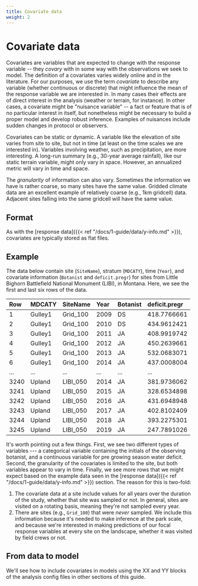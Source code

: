 ```yaml
---
title: Covariate data
weight: 2
---
```


# Covariate data

Covariates are variables that are expected to change with the response variable -- they _covary_ with in some way with the observations we seek to model. The definition of a covariates varies widely online and in the literature. For our purposes, we use the term _covariate_ to describe any variable (whether continuous or discrete) that might influence the mean of the response variable we are interested in. In many cases their effects are of direct interest in the analysis (weather or terrain, for instance). In other cases, a covariate might be "nuisance variable" -- a fact or feature that is of no particular interest in itself, but nonetheless might be necessary to build a proper model and develop robust inference. Examples of nuisances include sudden changes in protocol or observers.

Covariates can be static or dynamic. A variable like the elevation of site varies from site to site, but not in time (at least on the time scales we are interested in). Variables involving weather, such as precipitation, are more interesting. A long-run summary (e.g., 30-year average rainfall), like our static terrain variable, might only vary in space. However, an annualized metric will vary in time and space.

The _granularity_ of information can also vary. Sometimes the information we have is rather coarse, so many sites have the same value. Gridded climate data are an excellent example of relatively coarse (e.g., 1km gridcell) data. Adjacent sites falling into the same gridcell will have the same value. 

## Format
As with the [response data]({{< ref "/docs/1-guide/data/y-info.md" >}}), covariates are typically stored as flat files.

## Example

<!-- d_raw <- read_csv('assets/uplands-data/ROMN/modified/LIBI_Covariates_WB_20210204.csv')
d <- d_raw %>% 
  select(MDCATY, SiteName, Year, Botanist, deficit.pregr) %>% 
  arrange(SiteName, Year) %>% 
  mutate(Row = row_number()) %>% 
  relocate(Row)
write_csv(bind_rows(head(d), tail(d)), 
          'docs/website/content/docs/guide/data/richness-covariates.csv') -->

The data below contain site (`SiteName`), stratum (`MDCATY`), time (`Year`), and covariate information (`Botanist` and `deficit.pregr`) for sites from Little Bighorn Battlefield National Monument (LIBI), in Montana. Here, we see the first and last six rows of the data.

|Row |MDCATY |SiteName|Year|Botanist|deficit.pregr|
|:----|:-------|:--------|:----|:--------|:-------------|
|1   |Gulley1|Grid_100|2009|DS      |418.7766661  |
|2   |Gulley1|Grid_100|2010|DS      |434.9612421  |
|3   |Gulley1|Grid_100|2011|JA      |408.9919742  |
|4   |Gulley1|Grid_100|2012|JA      |450.2639661  |
|5   |Gulley1|Grid_100|2013|JA      |532.0683071  |
|6   |Gulley1|Grid_100|2014|JA      |437.0008004  |
|...   |...|...|...|...      |...  |
|3240|Upland |LIBI_050|2014|JA      |381.9736062  |
|3241|Upland |LIBI_050|2015|JA      |328.6534898  |
|3242|Upland |LIBI_050|2016|JA      |431.6948948  |
|3243|Upland |LIBI_050|2017|JA      |402.8102409  |
|3244|Upland |LIBI_050|2018|JA      |393.2275301  |
|3245|Upland |LIBI_050|2019|JA      |247.7891026  |

It's worth pointing out a few things. First, we see two different types of variables --- a categorical variable containing the initials of the observing botanist, and a continuous variable for pre growing season water deficit. Second, the granularity of the covariates is limited to the site, but both variables appear to vary in time. Finally, we see more rows that we might expect based on the example data seen in the [response data]({{< ref "/docs/1-guide/data/y-info.md" >}}) section. The reason for this is two-fold:
1. The covariate data at a site include values for all years over the duration of the study, whether that site was sampled or not. In general, sites are visited on a rotating basis, meaning they're not sampled every year.
2. There are sites (e.g., `Grid_100`) that were _never_ sampled. We include this information because it's needed to make inference at the park scale, and because we're interested in making predictions of our focal response variables at every site on the landscape, whether it was visited by field crews or not. 

## From data to model

We'll see how to include covariates in models using the XX and YY blocks of the analysis config files in other sections of this guide. 